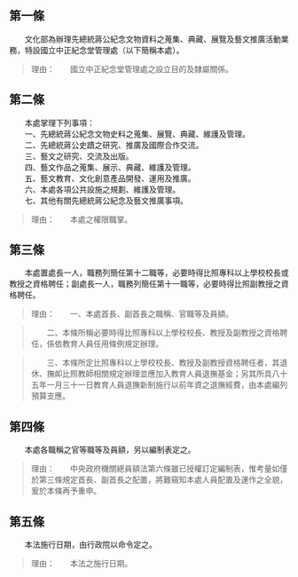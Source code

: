 第一條 
-------
　　文化部為辦理先總統蔣公紀念文物資料之蒐集、典藏、展覽及藝文推廣活動業務，特設國立中正紀念堂管理處（以下簡稱本處）。  
> 理由：　　國立中正紀念堂管理處之設立目的及隸屬關係。



第二條 
-------
　　本處掌理下列事項：  
　　一、先總統蔣公紀念文物史料之蒐集、展覽、典藏、維護及管理。  
　　二、先總統蔣公史蹟之研究、推廣及國際合作交流。  
　　三、藝文之研究、交流及出版。  
　　四、藝文作品之蒐集、展示、典藏、維護及管理。  
　　五、藝文教育、文化創意產品開發、運用及推廣。  
　　六、本處各項公共設施之規劃、維護及管理。  
　　七、其他有關先總統蔣公紀念及藝文推廣事項。  
> 理由：　　本處之權限職掌。



第三條 
-------
　　本處置處長一人，職務列簡任第十二職等，必要時得比照專科以上學校校長或教授之資格聘任；副處長一人，職務列簡任第十一職等，必要時得比照副教授之資格聘任。  
> 理由：　　一、本處首長、副首長之職稱、官職等及員額。

> 　　二、本條所稱必要時得比照專科以上學校校長、教授及副教授之資格聘任，係依教育人員任用條例規定辦理。

> 　　三、本條所定比照專科以上學校校長、教授及副教授資格聘任者，其退休、撫卹比照教師相關規定辦理並應加入教育人員退撫基金；另其所具八十五年一月三十一日教育人員退撫新制施行以前年資之退撫經費，由本處編列預算支應。



第四條 
-------
　　本處各職稱之官等職等及員額，另以編制表定之。  
> 理由：　　中央政府機關總員額法第六條雖已授權訂定編制表，惟考量如僅於第三條規定首長、副首長之配置，將難窺知本處人員配置及運作之全貌，爰於本條再予重申。



第五條 
-------
　　本法施行日期，由行政院以命令定之。  
> 理由：　　本法之施行日期。